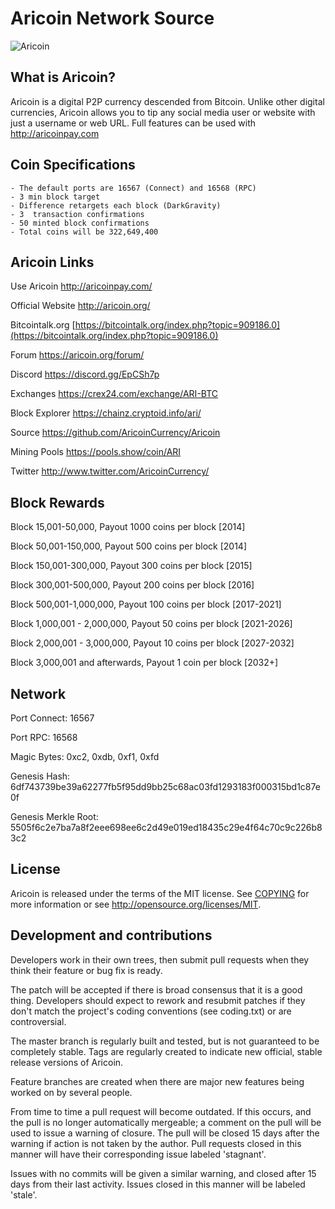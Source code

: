 # Aricoin Network Source 

![Aricoin](http://aricoin.org/assets/aricoin-logo.svg)


## What is Aricoin?
Aricoin is a digital P2P currency descended from Bitcoin. Unlike other digital currencies, Aricoin allows you to tip any social media user or website with just a username or web URL. Full features can be used with http://aricoinpay.com

## Coin Specifications
    - The default ports are 16567 (Connect) and 16568 (RPC)
	- 3 min block target
	- Difference retargets each block (DarkGravity)
	- 3  transaction confirmations
	- 50 minted block confirmations
	- Total coins will be 322,649,400



## Aricoin Links

Use Aricoin
http://aricoinpay.com/

Official Website
http://aricoin.org/

Bitcointalk.org
[https://bitcointalk.org/index.php?topic=909186.0](https://bitcointalk.org/index.php?topic=909186.0)

Forum
https://aricoin.org/forum/

Discord
https://discord.gg/EpCSh7p

Exchanges
https://crex24.com/exchange/ARI-BTC

Block Explorer
https://chainz.cryptoid.info/ari/
 
Source
https://github.com/AricoinCurrency/Aricoin

Mining Pools
https://pools.show/coin/ARI
  
Twitter
http://www.twitter.com/AricoinCurrency/



## Block Rewards
Block 15,001-50,000, Payout 1000 coins per block [2014]

Block 50,001-150,000, Payout 500 coins per block [2014]

Block 150,001-300,000, Payout 300 coins per block [2015]

Block 300,001-500,000, Payout 200 coins per block [2016]

Block 500,001-1,000,000, Payout 100 coins per block [2017-2021]

Block 1,000,001 - 2,000,000, Payout 50 coins per block [2021-2026]

Block 2,000,001 - 3,000,000, Payout 10 coins per block  [2027-2032]

Block 3,000,001 and afterwards, Payout 1 coin per block [2032+]

## Network

Port Connect: 16567

Port RPC: 16568

Magic Bytes:  0xc2, 0xdb, 0xf1,	 0xfd


Genesis Hash: 6df743739be39a62277fb5f95dd9bb25c68ac03fd1293183f000315bd1c87e0f

Genesis Merkle Root: 5505f6c2e7ba7a8f2eee698ee6c2d49e019ed18435c29e4f64c70c9c226b83c2



## License
Aricoin is released under the terms of the MIT license. See [COPYING](COPYING)
for more information or see http://opensource.org/licenses/MIT.



## Development and contributions
Developers work in their own trees, then submit pull requests when
they think their feature or bug fix is ready.

The patch will be accepted if there is broad consensus that it is a
good thing.  Developers should expect to rework and resubmit patches
if they don't match the project's coding conventions (see coding.txt)
or are controversial.

The master branch is regularly built and tested, but is not guaranteed
to be completely stable. Tags are regularly created to indicate new
official, stable release versions of Aricoin.

Feature branches are created when there are major new features being
worked on by several people.

From time to time a pull request will become outdated. If this occurs, and
the pull is no longer automatically mergeable; a comment on the pull will
be used to issue a warning of closure. The pull will be closed 15 days
after the warning if action is not taken by the author. Pull requests closed
in this manner will have their corresponding issue labeled 'stagnant'.

Issues with no commits will be given a similar warning, and closed after
15 days from their last activity. Issues closed in this manner will be 
labeled 'stale'. 

